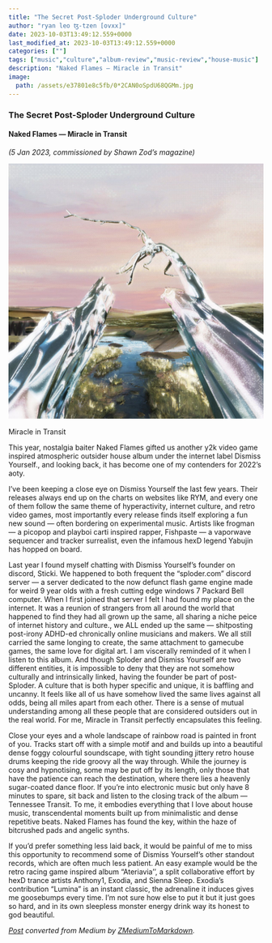 ```yaml
---
title: "The Secret Post-Sploder Underground Culture"
author: "ryan leo ꜩ-tzen [ovxx]"
date: 2023-10-03T13:49:12.559+0000
last_modified_at: 2023-10-03T13:49:12.559+0000
categories: [""]
tags: ["music","culture","album-review","music-review","house-music"]
description: "Naked Flames — Miracle in Transit"
image:
  path: /assets/e37801e8c5fb/0*2CAN0oSpdU68QGMm.jpg
---
```


### The Secret Post\-Sploder Underground Culture
#### Naked Flames — Miracle in Transit

_\(5 Jan 2023, commissioned by Shawn Zod’s magazine\)_


![Miracle in Transit](assets/e37801e8c5fb/0*2CAN0oSpdU68QGMm.jpg)

Miracle in Transit

This year, nostalgia baiter Naked Flames gifted us another y2k video game inspired atmospheric outsider house album under the internet label Dismiss Yourself\., and looking back, it has become one of my contenders for 2022’s aoty\.

I’ve been keeping a close eye on Dismiss Yourself the last few years\. Their releases always end up on the charts on websites like RYM, and every one of them follow the same theme of hyperactivity, internet culture, and retro video games, most importantly every release finds itself exploring a fun new sound — often bordering on experimental music\. Artists like frogman — a picopop and playboi carti inspired rapper, Fishpaste — a vaporwave sequencer and tracker surrealist, even the infamous hexD legend Yabujin has hopped on board\.

Last year I found myself chatting with Dismiss Yourself’s founder on discord, Sticki\. We happened to both frequent the “sploder\.com” discord server — a server dedicated to the now defunct flash game engine made for weird 9 year olds with a fresh cutting edge windows 7 Packard Bell computer\. When I first joined that server I felt I had found my place on the internet\. It was a reunion of strangers from all around the world that happened to find they had all grown up the same, all sharing a niche peice of internet history and culture\., we ALL ended up the same — shitposting post\-irony ADHD\-ed chronically online musicians and makers\. We all still carried the same longing to create, the same attachment to gamecube games, the same love for digital art\. I am viscerally reminded of it when I listen to this album\. And though Sploder and Dismiss Yourself are two different entities, it is impossible to deny that they are not somehow culturally and intrinsically linked, having the founder be part of post\-Sploder\. A culture that is both hyper specific and unique, it is baffling and uncanny\. It feels like all of us have somehow lived the same lives against all odds, being all miles apart from each other\. There is a sense of mutual understanding among all these people that are considered outsiders out in the real world\. For me, Miracle in Transit perfectly encapsulates this feeling\.

Close your eyes and a whole landscape of rainbow road is painted in front of you\. Tracks start off with a simple motif and and builds up into a beautiful dense foggy colourful soundscape, with tight sounding jittery retro house drums keeping the ride groovy all the way through\. While the journey is cosy and hypnotising, some may be put off by its length, only those that have the patience can reach the destination, where there lies a heavenly sugar\-coated dance floor\. If you’re into electronic music but only have 8 minutes to spare, sit back and listen to the closing track of the album — Tennessee Transit\. To me, it embodies everything that I love about house music, transcendental moments built up from minimalistic and dense repetitive beats\. Naked Flames has found the key, within the haze of bitcrushed pads and angelic synths\.

If you’d prefer something less laid back, it would be painful of me to miss this opportunity to recommend some of Dismiss Yourself’s other standout records, which are often much less patient\. An easy example would be the retro racing game inspired album “Ateriavia’’, a split collaborative effort by hexD trance artists Anthony1, Exodia, and Sienna Sleep\. Exodia’s contribution “Lumina” is an instant classic, the adrenaline it induces gives me goosebumps every time\. I’m not sure how else to put it but it just goes so hard, and in its own sleepless monster energy drink way its honest to god beautiful\.



_[Post](https://ryaen.medium.com/the-secret-post-sploder-underground-culture-e37801e8c5fb) converted from Medium by [ZMediumToMarkdown](https://github.com/ZhgChgLi/ZMediumToMarkdown)._
